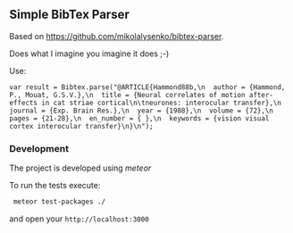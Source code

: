 
Simple BibTex Parser
----

Based on https://github.com/mikolalysenko/bibtex-parser.

Does what I imagine you imagine it does ;-)

Use:

```
var result = Bibtex.parse("@ARTICLE{Hammond88b,\n  author = {Hammond, P., Mouat, G.S.V.},\n  title = {Neural correlates of motion after-effects in cat striae cortical\n\tneurones: interocular transfer},\n  journal = {Exp. Brain Res.},\n  year = {1988},\n  volume = {72},\n  pages = {21-28},\n  en_number = { },\n  keywords = {vision visual cortex interocular transfer}\n}\n");
```


### Development

The project is developed using *meteor*

To run the tests execute:

```bash
 meteor test-packages ./
```
and open your `http://localhost:3000`
